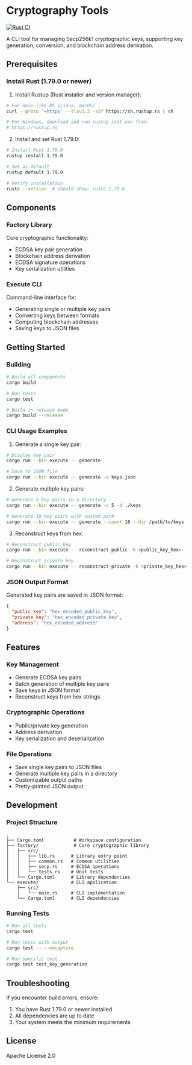 # Cryptography Tools

[![Rust CI](https://github.com/Kalanamith/cryptography-template/actions/workflows/rust.yml/badge.svg)](https://github.com/Kalanamith/cryptography-template/actions/workflows/rust.yml)

A CLI tool for managing Secp256k1 cryptographic keys, supporting key generation, conversion, and blockchain address derivation.

## Prerequisites

### Install Rust (1.79.0 or newer)

1. Install Rustup (Rust installer and version manager):
```bash
# For Unix-like OS (Linux, macOS)
curl --proto '=https' --tlsv1.2 -sSf https://sh.rustup.rs | sh

# For Windows, download and run rustup-init.exe from:
# https://rustup.rs
```

2. Install and set Rust 1.79.0:
```bash
# Install Rust 1.79.0
rustup install 1.79.0

# Set as default
rustup default 1.79.0

# Verify installation
rustc --version  # Should show: rustc 1.79.0
```

## Components

### Factory Library
Core cryptographic functionality:
- ECDSA key pair generation
- Blockchain address derivation
- ECDSA signature operations
- Key serialization utilities

### Execute CLI
Command-line interface for:
- Generating single or multiple key pairs
- Converting keys between formats
- Computing blockchain addresses
- Saving keys to JSON files

## Getting Started

### Building
```bash
# Build all components
cargo build

# Run tests
cargo test

# Build in release mode
cargo build --release
```

### CLI Usage Examples

1. Generate a single key pair:
```bash
# Display key pair
cargo run --bin execute -- generate

# Save to JSON file
cargo run --bin execute -- generate -o keys.json
```

2. Generate multiple key pairs:
```bash
# Generate 5 key pairs in a directory
cargo run --bin execute -- generate -c 5 -d ./keys

# Generate 10 key pairs with custom path
cargo run --bin execute -- generate --count 10 --dir /path/to/keys
```

3. Reconstruct keys from hex:
```bash
# Reconstruct public key
cargo run --bin execute -- reconstruct-public -k <public_key_hex>

# Reconstruct private key
cargo run --bin execute -- reconstruct-private -k <private_key_hex>
```

### JSON Output Format
Generated key pairs are saved in JSON format:
```json
{
  "public_key": "hex_encoded_public_key",
  "private_key": "hex_encoded_private_key",
  "address": "hex_encoded_address"
}
```

## Features

### Key Management
- Generate ECDSA key pairs
- Batch generation of multiple key pairs
- Save keys in JSON format
- Reconstruct keys from hex strings

### Cryptographic Operations
- Public/private key generation
- Address derivation
- Key serialization and deserialization

### File Operations
- Save single key pairs to JSON files
- Generate multiple key pairs in a directory
- Customizable output paths
- Pretty-printed JSON output

## Development

### Project Structure
```
.
├── Cargo.toml           # Workspace configuration
├── factory/             # Core cryptographic library
│   ├── src/
│   │   ├── lib.rs      # Library entry point
│   │   ├── common.rs   # Common utilities
│   │   ├── secp.rs     # ECDSA operations
│   │   └── tests.rs    # Unit tests
│   └── Cargo.toml      # Library dependencies
└── execute/            # CLI application
    ├── src/
    │   └── main.rs     # CLI implementation
    └── Cargo.toml      # CLI dependencies
```

### Running Tests
```bash
# Run all tests
cargo test

# Run tests with output
cargo test -- --nocapture

# Run specific test
cargo test test_key_generation
```

## Troubleshooting

If you encounter build errors, ensure:
1. You have Rust 1.79.0 or newer installed
2. All dependencies are up to date
3. Your system meets the minimum requirements

## License
Apache License 2.0
